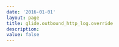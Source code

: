 ```yaml
---
date: '2016-01-01'
layout: page
title: glide.outbound_http_log.override
description:  
value: false
---
```

